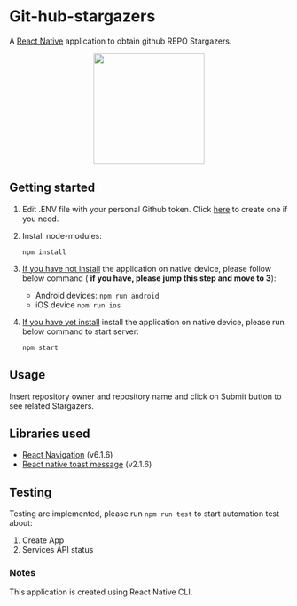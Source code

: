 # Git-hub-stargazers

A [React Native](https://facebook.github.io/react-native) application to obtain github REPO Stargazers.

<p align="center">
  <img src="https://res.cloudinary.com/ddkjggkaz/image/upload/v1680541350/ezgif.com-resize-min_y8cp2f.gif" width="200"/></br>
</p>

## Getting started

1. Edit .ENV file with your personal Github token. Click [here](https://docs.github.com/en/authentication/keeping-your-account-and-data-secure/creating-a-personal-access-token) to create one if you need.

2. Install node-modules:

    `npm install`

3. <ins>If you have not install</ins> the application on native device, please follow below command ( **if you have, please jump this step and move to 3**):
    - Android devices: `npm run android`
    - iOS device `npm run ios`

4. <ins>If you have yet install</ins> install the application on native device, please run below command to start server:

    `npm start`

## Usage

Insert repository owner and repository name and click on Submit button to see related Stargazers.

## Libraries used

* [React Navigation](https://reactnavigation.org/) (v6.1.6)
* [React native toast message](https://github.com/calintamas/react-native-toast-message) (v2.1.6)

## Testing

Testing are implemented, please run `npm run test` to start automation test about:

1. Create App
2. Services API status

### Notes

This application is created using React Native CLI.